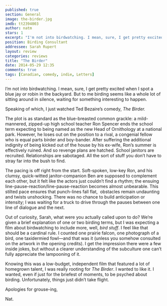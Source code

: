 ```yaml
---
published: true
section: General
image: the-birder.jpg
imdb: tt2394003
author: natm
stars: 1
excerpt: "I'm not into birdwatching. I mean, sure, I get pretty excited when I spot a blue jay or robin in the backyard. But to me birding seems like a whole lot of sitting around in silence, waiting for something interesting to happen."
position: Birding Consultant
addressee: Sarah Rupert
layout: review
categories: reviews
title: "The Birder"
date: 2014-05-29 12:35
comments: true
tags: [Canadian, comedy, indie, Letters]
---
```

<p>I&rsquo;m not into birdwatching. I mean, sure, I get pretty excited when I spot a blue jay or robin in the backyard. But to me birding seems like a whole lot of sitting around in silence, waiting for something interesting to happen.</p>
<p>Speaking of which, I just watched Ted Bezaire&rsquo;s comedy,&nbsp;<em>The Birder.</em>&nbsp;</p>
<p>The plot is as standard as the blue-breasted common grackle: a mild-mannered, zipped-up high school teacher Ron Spencer ends the school term expecting to being named as the new Head of Ornithology at a national park. However, he loses out on the position to a rival, a congenial fellow who is equal parts birder and boy-bander. After suffering the additional indignity of being kicked out of the house by his ex-wife, Ron&rsquo;s summer is effectively ruined. And so revenge plans are hatched. School janitors are recruited. Relationships are sabotaged. All the sort of stuff you don&rsquo;t have to stray far into the bush to find.</p>
<p>The pacing is off right from the start. Soft-spoken, low-key Ron, and his clumsy, quick-witted janitor-companion Ben are supposed to complement each other, but it felt like the actors just couldn&rsquo;t find a rhythm; the ensuing line-pause-reaction/line-pause-reaction becomes almost unbearable. This stilted pace ensures that punch-lines fall flat, &nbsp;obstacles remain undaunting and twists unshocking. There was no chance to build anticipation or intensity; I was waiting for a truck to drive through the pauses between one line of dialogue and the next.</p>
<p>Out of curiosity, Sarah, what were you actually called upon to do? We&rsquo;re given a brief explanation of one or two birding terms, but I was expecting a film about birdwatching to include more, well,&nbsp;<em>bird stuff</em>. I feel like that should be a cardinal rule. I counted one prairie falcon, one photograph of a bird, one taxidermied fowl&mdash;and that was it (unless you somehow consulted on the artwork in the opening credits). I get the impression there were a few inside jokes, but without a clearer understanding of the subculture one can&rsquo;t fully appreciate the lampooning of it.</p>
<p>Knowing this was a low-budget, independent film that featured a lot of homegrown talent, I was really rooting for&nbsp;<em>The Birder</em>. I wanted to like it. I wanted, even if just for the briefest of moments, to be psyched about birding. Unfortunately, things just didn&rsquo;t take flight.</p>
<p>Apologies for grouse-ing,</p>
<p>Nat.&nbsp;</p>
